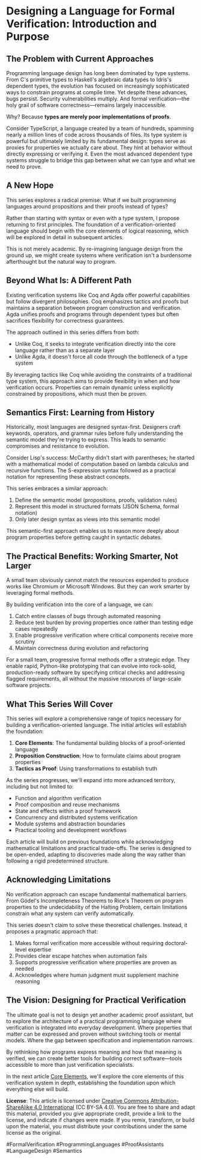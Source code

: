 # Designing a Language for Formal Verification: Introduction and Purpose

## The Problem with Current Approaches

Programming language design has long been dominated by type systems. From C's primitive types to Haskell's algebraic data types to Idris's dependent types, the evolution has focused on increasingly sophisticated ways to constrain programs at compile time. Yet despite these advances, bugs persist. Security vulnerabilities multiply. And formal verification—the holy grail of software correctness—remains largely inaccessible.

Why? Because **types are merely poor implementations of proofs**.

Consider TypeScript, a language created by a team of hundreds, spamming nearly a million lines of code across thousands of files. Its type system is powerful but ultimately limited by its fundamental design: types serve as proxies for properties we actually care about. They hint at behavior without directly expressing or verifying it. Even the most advanced dependent type systems struggle to bridge this gap between what we can type and what we need to prove.

## A New Hope

This series explores a radical premise: What if we built programming languages around propositions and their proofs instead of types?

Rather than starting with syntax or even with a type system, I propose returning to first principles. The foundation of a verification-oriented language should begin with the core elements of logical reasoning, which will be explored in detail in subsequent articles.

This is not merely academic. By re-imagining language design from the ground up, we might create systems where verification isn't a burdensome afterthought but the natural way to program.

## Beyond What Is: A Different Path

Existing verification systems like Coq and Agda offer powerful capabilities but follow divergent philosophies. Coq emphasizes tactics and proofs but maintains a separation between program construction and verification. Agda unifies proofs and programs through dependent types but often sacrifices flexibility for correctness guarantees.

The approach outlined in this series differs from both:

- Unlike Coq, it seeks to integrate verification directly into the core language rather than as a separate layer
- Unlike Agda, it doesn't force all code through the bottleneck of a type system

By leveraging tactics like Coq while avoiding the constraints of a traditional type system, this approach aims to provide flexibility in when and how verification occurs. Properties can remain dynamic unless explicitly constrained by propositions, which must then be proven.

## Semantics First: Learning from History

Historically, most languages are designed syntax-first. Designers craft keywords, operators, and grammar rules before fully understanding the semantic model they're trying to express. This leads to semantic compromises and resistance to evolution.

Consider Lisp's success: McCarthy didn't start with parentheses; he started with a mathematical model of computation based on lambda calculus and recursive functions. The S-expression syntax followed as a practical notation for representing these abstract concepts.

This series embraces a similar approach:

1. Define the semantic model (propositions, proofs, validation rules)
2. Represent this model in structured formats (JSON Schema, formal notation)
3. Only later design syntax as views into this semantic model

This semantic-first approach enables us to reason more deeply about program properties before getting caught in syntactic debates.

## The Practical Benefits: Working Smarter, Not Larger

A small team obviously cannot match the resources expended to produce works like Chromium or Microsoft Windows. But they can work smarter by leveraging formal methods.

By building verification into the core of a language, we can:

1. Catch entire classes of bugs through automated reasoning
2. Reduce test burden by proving properties once rather than testing edge cases repeatedly
3. Enable progressive verification where critical components receive more scrutiny
4. Maintain correctness during evolution and refactoring

For a small team, progressive formal methods offer a strategic edge. They enable rapid, Python-like prototyping that can evolve into rock-solid, production-ready software by specifying critical checks and addressing flagged requirements, all without the massive resources of large-scale software projects.

## What This Series Will Cover

This series will explore a comprehensive range of topics necessary for building a verification-oriented language. The initial articles will establish the foundation:

1. **Core Elements**: The fundamental building blocks of a proof-oriented language
2. **Proposition Construction**: How to formulate claims about program properties
3. **Tactics as Proof**: Using transformations to establish truth

As the series progresses, we'll expand into more advanced territory, including but not limited to:

- Function and algorithm verification
- Proof composition and reuse mechanisms
- State and effects within a proof framework
- Concurrency and distributed systems verification
- Module systems and abstraction boundaries
- Practical tooling and development workflows

Each article will build on previous foundations while acknowledging mathematical limitations and practical trade-offs. The series is designed to be open-ended, adapting to discoveries made along the way rather than following a rigid predetermined structure.

## Acknowledging Limitations

No verification approach can escape fundamental mathematical barriers. From Gödel's Incompleteness Theorems to Rice's Theorem on program properties to the undecidability of the Halting Problem, certain limitations constrain what any system can verify automatically.

This series doesn't claim to solve these theoretical challenges. Instead, it proposes a pragmatic approach that:

1. Makes formal verification more accessible without requiring doctoral-level expertise
2. Provides clear escape hatches when automation fails
3. Supports progressive verification where properties are proven as needed
4. Acknowledges where human judgment must supplement machine reasoning

## The Vision: Designing for Practical Verification

The ultimate goal is not to design yet another academic proof assistant, but to explore the architecture of a practical programming language where verification is integrated into everyday development. Where properties that matter can be expressed and proven without switching tools or mental models. Where the gap between specification and implementation narrows.

By rethinking how programs express meaning and how that meaning is verified, we can create better tools for building correct software—tools accessible to more than just verification specialists.

In the next article [Core Elements](https://github.com/BebeSparkelSparkel/designing-a-language-for-formal-verification/blob/master/series/01-core-elements.md), we'll explore the core elements of this verification system in depth, establishing the foundation upon which everything else will build.

**License**: This article is licensed under
[Creative Commons Attribution-ShareAlike 4.0 International](https://creativecommons.org/licenses/by-sa/4.0/)
(CC BY-SA 4.0). You are free to share and adapt this material, provided you
give appropriate credit, provide a link to the license, and indicate if changes
were made. If you remix, transform, or build upon the material, you must
distribute your contributions under the same license as the original.

#FormalVerification #ProgrammingLanguages #ProofAssistants #LanguageDesign #Semantics
